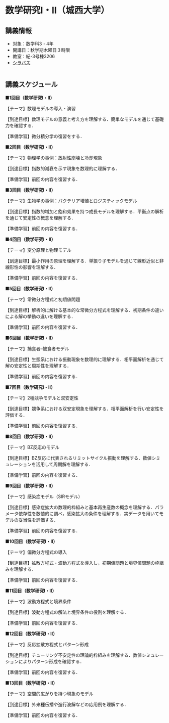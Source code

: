 # 数学研究I・II（城西大学）

## 講義情報

- 対象：数学科3・4年
- 開講日：秋学期木曜日３時限
- 教室：紀-3号棟3206
- [シラバス](https://junavi.josai.ac.jp/camweb/slbssbdr.do?value(risyunen)=2025&value(semekikn)=1&value(kougicd)=00228681&value(crclumcd)=zz19999999)

```{tableofcontents}
```

## 講義スケジュール

**■1回目（数学研究I・II）**

【テーマ】数理モデルの導入・演習

【到達目標】数理モデルの意義と考え方を理解する．簡単なモデルを通じて基礎力を確認する．

【準備学習】微分積分学の復習をする．

**■2回目（数学研究I・II）**

【テーマ】物理学の事例：放射性崩壊と冷却現象

【到達目標】指数的減衰を示す現象を数理的に理解する．

【準備学習】前回の内容を復習する．

**■3回目（数学研究I・II）**

【テーマ】生物学の事例：バクテリア増殖とロジスティックモデル

【到達目標】指数的増加と飽和効果を持つ成長モデルを理解する．平衡点の解析を通じて安定性の概念を理解する．

【準備学習】前回の内容を復習する．

**■4回目（数学研究I・II）**

【テーマ】変分原理と物理モデル

【到達目標】最小作用の原理を理解する．単振り子モデルを通じて線形近似と非線形性の影響を理解する．

【準備学習】前回の内容を復習する．

**■5回目（数学研究I・II）**

【テーマ】常微分方程式と初期値問題

【到達目標】解析的に解ける基本的な常微分方程式を理解する．初期条件の違いによる解の挙動の違いを理解する．

【準備学習】前回の内容を復習する．

**■6回目（数学研究I・II）**

【テーマ】捕食者–被食者モデル

【到達目標】生態系における振動現象を数理的に理解する．相平面解析を通じて解の安定性と周期性を理解する．

【準備学習】前回の内容を復習する．

**■7回目（数学研究I・II）**

【テーマ】2種競争モデルと双安定性

【到達目標】競争系における双安定現象を理解する．相平面解析を行い安定性を評価する．

【準備学習】前回の内容を復習する．

**■8回目（数学研究I・II）**

【テーマ】BZ反応のモデル

【到達目標】BZ反応に代表されるリミットサイクル振動を理解する．数値シミュレーションを活用して周期解を理解する．

【準備学習】前回の内容を復習する．

**■9回目（数学研究I・II）**

【テーマ】感染症モデル（SIRモデル）

【到達目標】感染症拡大の数理的枠組みと基本再生産数の概念を理解する．パラメータ依存性を数値的に調べ，感染拡大の条件を理解する．実データを用いてモデルの妥当性を評価する．

【準備学習】前回の内容を復習する．

**■10回目（数学研究I・II）**

【テーマ】偏微分方程式の導入

【到達目標】拡散方程式・波動方程式を導入し，初期値問題と境界値問題の枠組みを理解する．

【準備学習】前回の内容を復習する．

**■11回目（数学研究I・II）**

【テーマ】波動方程式と境界条件

【到達目標】波動方程式の解法と境界条件の役割を理解する．

【準備学習】前回の内容を復習する．

**■12回目（数学研究I・II）**

【テーマ】反応拡散方程式とパターン形成

【到達目標】チューリング不安定性の理論的枠組みを理解する．数値シミュレーションによりパターン形成を確認する．

【準備学習】前回の内容を復習する．

**■13回目（数学研究I・II）**

【テーマ】空間的広がりを持つ現象のモデル

【到達目標】外来種伝播や進行波解などの応用例を理解する．

【準備学習】前回の内容を復習する．
